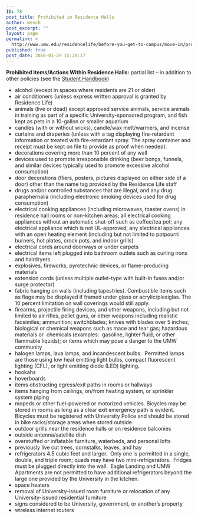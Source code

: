 ```yaml
---
ID: 78
post_title: Prohibited in Residence Halls
author: mesch
post_excerpt: ""
layout: page
permalink: >
  http://www.umw.edu/residencelife/before-you-get-to-campus/move-in/prohibited-in-residence-halls/
published: true
post_date: 2016-01-29 15:28:17
---
```

<strong>Prohibited Items/Actions Within Residence Halls:</strong> partial list – in addition to other policies (see the <a href="http://publications.umw.edu/student-handbook/">Student Handbook</a>)
<ul>
 	<li>alcohol (except in spaces where residents are 21 or older)</li>
 	<li>air conditioners (unless express written approval is granted by Residence Life)</li>
 	<li>animals (live or dead) except approved service animals, service animals in training as part of a specific University-sponsored program, and fish kept as pets in a 10-gallon or smaller aquarium</li>
 	<li>candles (with or without wicks), candle/wax melt/warmers, and incense</li>
 	<li>curtains and draperies (unless with a tag displaying fire-retardant information or treated with fire-retardant spray. The spray container and receipt must be kept on file to provide as proof when needed).</li>
 	<li>decorations covering more than 10 percent of any wall</li>
 	<li>devices used to promote irresponsible drinking (beer bongs, funnels, and similar devices typically used to promote excessive alcohol consumption)</li>
 	<li>door decorations (fliers, posters, pictures displayed on either side of a door) other than the name tag provided by the Residence Life staff</li>
 	<li>drugs and/or controlled substances that are illegal, and any drug paraphernalia (including electronic smoking devices used for drug consumption)</li>
 	<li>electrical cooking appliances (including microwaves, toaster ovens) in residence hall rooms or non-kitchen areas; all electrical cooking appliances without an automatic shut-off such as coffee/tea pot; any electrical appliance which is not UL-approved; any electrical appliances with an open heating element (including but not limited to potpourri burners, hot plates, crock pots, and indoor grills)</li>
 	<li>electrical cords around doorways or under carpets</li>
 	<li>electrical items left plugged into bathroom outlets such as curling irons and hairdryers</li>
 	<li>explosives, fireworks, pyrotechnic devices, or flame-producing materials</li>
 	<li>extension cords (unless multiple outlet-type with built-in fuses and/or surge protector)</li>
 	<li>fabric hanging on walls (including tapestries). Combustible items such as flags may be displayed if framed under glass or acrylic/plexiglas. The 10 percent limitation on wall coverings would still apply.</li>
 	<li>firearms, projectile firing devices, and other weapons, including but not limited to air rifles, pellet guns, or other weapons including realistic facsimiles; ammunition; switchblades; knives with blades over 5 inches; biological or chemical weapons such as mace and tear gas; hazardous materials or  chemicals (examples:  gasoline, lighter fluid, or other flammable liquids); or items which may pose a danger to the UMW community</li>
 	<li>halogen lamps, lava lamps, and incandescent bulbs.  Permitted lamps are those using low heat emitting light bulbs, compact fluorescent lighting (CFL), or light emitting diode (LED) lighting.</li>
 	<li>hookahs</li>
 	<li>hoverboards</li>
 	<li>items obstructing egress/exit paths in rooms or hallways</li>
 	<li>items hanging from ceilings, on/from heating system, or sprinkler system piping</li>
 	<li>mopeds or other fuel-powered or motorized vehicles. Bicycles may be stored in rooms as long as a clear exit emergency path is evident. Bicycles must be registered with University Police and should be stored in bike racks/storage areas when stored outside.</li>
 	<li>outdoor grills near the residence halls or on residence balconies</li>
 	<li>outside antenna/satellite dish</li>
 	<li>overstuffed or inflatable furniture, waterbeds, and personal lofts</li>
 	<li>previously live cut trees, cornstalks, leaves, and hay</li>
 	<li>refrigerators 4.5 cubic feet and larger.  Only one is permitted in a single, double, and triple room; quads may have two mini-refrigerators.  Fridges must be plugged directly into the wall.  Eagle Landing and UMW Apartments are not permitted to have additional refrigerators beyond the large one provided by the University in the kitchen.</li>
 	<li>space heaters</li>
 	<li>removal of University-issued room furniture or relocation of any University-issued residential furniture</li>
 	<li>signs considered to be University, government, or another’s property</li>
 	<li>wireless internet routers</li>
</ul>